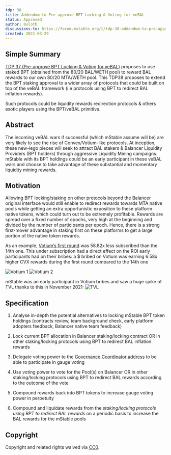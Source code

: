 ```yaml
---
tdp: 38
title: Addendum to Pre-approve BPT Locking & Voting for veBAL
status: Approved
author: 0xloth
discussions-to: https://forum.mstable.org/t/tdp-38-addendum-to-pre-approve-bpt-locking-voting-for-vebal/838
created: 2021-03-29
---
```


## Simple Summary

[TDP 37 (Pre-approve BPT Locking & Voting for veBAL)](https://forum.mstable.org/t/tdp-37-pre-approve-bpt-locking-voting-for-vebal/837) proposes to use staked BPT (obtained from the 80/20 BAL/WETH pool) to reward BAL rewards to our own 80/20 MTA/WETH pool.
This TDP38 proposes to extend the BPT staking approval to a wider array of protocols that could be built on top of the veBAL framework (i.e protocols using BPT to redirect BAL inflation rewards).

Such protocols could be liquidity rewards redirection protocols & others exotic players using the BPT/veBAL primitive.

## Abstract

The incoming veBAL wars if successful (which mStable assume will be) are very likely to see the rise of Convex/Votium-like protocols.
At inception, these new-lego pieces will seek to attract BAL stakers & Balancer Liquidity Providers (BPT holders) through aggressive Liquidity Mining campaigns.
mStable with its BPT holdings could be an early participant in these veBAL wars and choose to take advantage of these substantial and momentary liquidity mining rewards.

## Motivation

Allowing BPT locking/staking on other protocols beyond the Balancer original interface would still enable to redirect rewards towards MTA native pools while getting an extra opportunistic exposition to these platform native tokens, which could turn out to be extremely profitable.
Rewards are spread over a fixed number of epochs, very high at the beginning and divided by the number of participants per epoch. Hence, there is a strong first-mover advantage in staking first on these platforms to get a large portion of the native token rewards.

As an example, [Votium’s first round](https://llama.airforce/#/votium/rounds) was 58.82x less subscribed than the 14th one. 
This under subscription had a direct effect on the ROI early participants had on their bribes: a $ bribed on Votium was earning 6.58x higher CVX rewards during the first round compared to the 14th one

![Votium 1](../assets/TDP-38/votium1.png)
![Votium 2](../assets/TDP-38/votium2.png)


mStable was an early participant in Votium bribes and saw a huge spike of TVL thanks to this in November 2021:
![TVL](../assets/TDP-38/tvl1.png)

## Specification

1) Analyse in-depth the potential alternatives to locking mStable BPT token holdings (contracts review, team background check, early platform adopters feedback, Balancer native team feedback) 

2) Lock current BPT allocation in Balancer staking/locking contract OR in other staking/locking protocols using BPT to redirect BAL inflation rewards

3) Delegate voting power to the [Governance Coordinator address](https://etherscan.io/address/0x908db31ce01dc42c8b712f9156e969bc65023119) to be able to participate in gauge voting

4) Use voting power to vote for the Pool(s) on Balancer OR in other staking/locking protocols using BPT to redirect BAL rewards according to the outcome of the vote

5) Compound rewards back into BPT tokens to increase gauge voting power in perpetuity

6) Compound and liquidate rewards from the *staking/locking protocols using BPT to redirect BAL rewards* on a periodic basis to increase the BAL rewards for the mStable pools

## Copyright

Copyright and related rights waived via [CC0](https://creativecommons.org/publicdomain/zero/1.0/).
